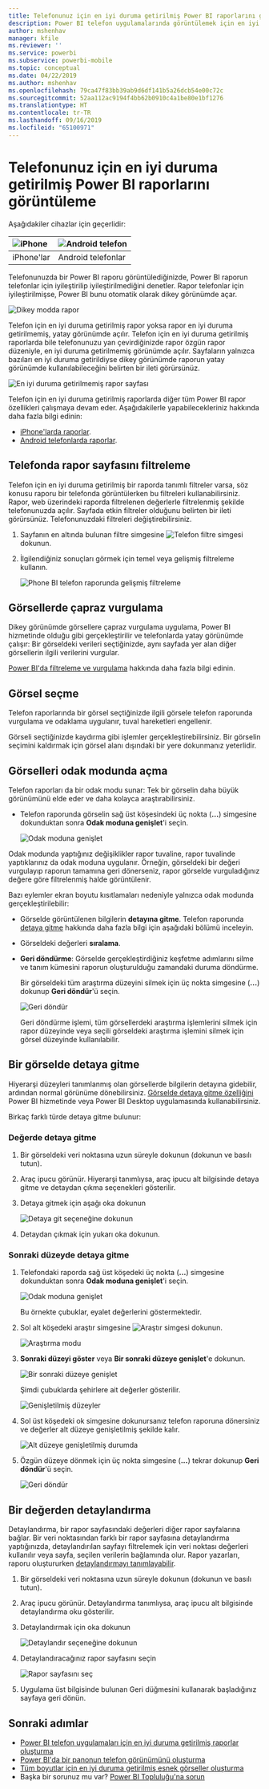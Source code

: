 ```yaml
---
title: Telefonunuz için en iyi duruma getirilmiş Power BI raporlarını görüntüleme
description: Power BI telefon uygulamalarında görüntülemek için en iyi duruma getirilmiş rapor sayfalarıyla etkileşim kurma hakkında bilgi edinin.
author: mshenhav
manager: kfile
ms.reviewer: ''
ms.service: powerbi
ms.subservice: powerbi-mobile
ms.topic: conceptual
ms.date: 04/22/2019
ms.author: mshenhav
ms.openlocfilehash: 79ca47f83bb39ab9d6df141b5a26dcb54e00c72c
ms.sourcegitcommit: 52aa112ac9194f4bb62b0910c4a1be80e1bf1276
ms.translationtype: HT
ms.contentlocale: tr-TR
ms.lasthandoff: 09/16/2019
ms.locfileid: "65100971"
---
```

# <a name="view-power-bi-reports-optimized-for-your-phone"></a>Telefonunuz için en iyi duruma getirilmiş Power BI raporlarını görüntüleme

Aşağıdakiler cihazlar için geçerlidir:

| ![iPhone](./media/mobile-apps-view-phone-report/ios-logo-40-px.png) | ![Android telefon](./media/mobile-apps-view-phone-report/android-logo-40-px.png) |
|:--- |:--- |
| iPhone'lar |Android telefonlar |

Telefonunuzda bir Power BI raporu görüntülediğinizde, Power BI raporun telefonlar için iyileştirilip iyileştirilmediğini denetler. Rapor telefonlar için iyileştirilmişse, Power BI bunu otomatik olarak dikey görünümde açar.

![Dikey modda rapor](./media/mobile-apps-view-phone-report/07-power-bi-phone-report-portrait.png)

Telefon için en iyi duruma getirilmiş rapor yoksa rapor en iyi duruma getirilmemiş, yatay görünümde açılır. Telefon için en iyi duruma getirilmiş raporlarda bile telefonunuzu yan çevirdiğinizde rapor özgün rapor düzeniyle, en iyi duruma getirilmemiş görünümde açılır. Sayfaların yalnızca bazıları en iyi duruma getirildiyse dikey görünümde raporun yatay görünümde kullanılabileceğini belirten bir ileti görürsünüz.

![En iyi duruma getirilmemiş rapor sayfası](./media/mobile-apps-view-phone-report/06-power-bi-phone-report-page-not-optimized.png)

Telefon için en iyi duruma getirilmiş raporlarda diğer tüm Power BI rapor özellikleri çalışmaya devam eder. Aşağıdakilerle yapabilecekleriniz hakkında daha fazla bilgi edinin:

* [iPhone'larda raporlar](mobile-reports-in-the-mobile-apps.md). 
* [Android telefonlarda raporlar](mobile-reports-in-the-mobile-apps.md).

## <a name="filter-the-report-page-on-a-phone"></a>Telefonda rapor sayfasını filtreleme
Telefon için en iyi duruma getirilmiş bir raporda tanımlı filtreler varsa, söz konusu raporu bir telefonda görüntülerken bu filtreleri kullanabilirsiniz. Rapor, web üzerindeki raporda filtrelenen değerlerle filtrelenmiş şekilde telefonunuzda açılır. Sayfada etkin filtreler olduğunu belirten bir ileti görürsünüz. Telefonunuzdaki filtreleri değiştirebilirsiniz.

1. Sayfanın en altında bulunan filtre simgesine ![Telefon filtre simgesi](./media/mobile-apps-view-phone-report/power-bi-phone-filter-icon.png) dokunun. 
2. İlgilendiğiniz sonuçları görmek için temel veya gelişmiş filtreleme kullanın.
   
    ![Phone BI telefon raporunda gelişmiş filtreleme](./media/mobile-apps-view-phone-report/power-bi-iphone-advanced-filter-toronto.gif)

## <a name="cross-highlight-visuals"></a>Görsellerde çapraz vurgulama
Dikey görünümde görsellere çapraz vurgulama uygulama, Power BI hizmetinde olduğu gibi gerçekleştirilir ve telefonlarda yatay görünümde çalışır: Bir görseldeki verileri seçtiğinizde, aynı sayfada yer alan diğer görsellerin ilgili verilerini vurgular.

[Power BI'da filtreleme ve vurgulama](../../power-bi-reports-filters-and-highlighting.md) hakkında daha fazla bilgi edinin.

## <a name="select-visuals"></a>Görsel seçme
Telefon raporlarında bir görsel seçtiğinizde ilgili görsele telefon raporunda vurgulama ve odaklama uygulanır, tuval hareketleri engellenir.

Görseli seçtiğinizde kaydırma gibi işlemler gerçekleştirebilirsiniz. Bir görselin seçimini kaldırmak için görsel alanı dışındaki bir yere dokunmanız yeterlidir.

## <a name="open-visuals-in-focus-mode"></a>Görselleri odak modunda açma
Telefon raporları da bir odak modu sunar: Tek bir görselin daha büyük görünümünü elde eder ve daha kolayca araştırabilirsiniz.

* Telefon raporunda görselin sağ üst köşesindeki üç nokta (**...**) simgesine dokunduktan sonra **Odak moduna genişlet**'i seçin.
  
    ![Odak moduna genişlet](././media/mobile-apps-view-phone-report/power-bi-phone-report-focus-mode.png)

Odak modunda yaptığınız değişiklikler rapor tuvaline, rapor tuvalinde yaptıklarınız da odak moduna uygulanır. Örneğin, görseldeki bir değeri vurgulayıp raporun tamamına geri dönerseniz, rapor görselde vurguladığınız değere göre filtrelenmiş halde görüntülenir.

Bazı eylemler ekran boyutu kısıtlamaları nedeniyle yalnızca odak modunda gerçekleştirilebilir:

* Görselde görüntülenen bilgilerin **detayına gitme**. Telefon raporunda [detaya gitme](mobile-apps-view-phone-report.md#drill-down-in-a-visual) hakkında daha fazla bilgi için aşağıdaki bölümü inceleyin.
* Görseldeki değerleri **sıralama**.
* **Geri döndürme**: Görselde gerçekleştirdiğiniz keşfetme adımlarını silme ve tanım kümesini raporun oluşturulduğu zamandaki duruma döndürme.
  
    Bir görseldeki tüm araştırma düzeyini silmek için üç nokta simgesine (**...**) dokunup **Geri döndür**'ü seçin.
  
    ![Geri döndür](././media/mobile-apps-view-phone-report/power-bi-phone-report-revert-levels.png)
  
    Geri döndürme işlemi, tüm görsellerdeki araştırma işlemlerini silmek için rapor düzeyinde veya seçili görseldeki araştırma işlemini silmek için görsel düzeyinde kullanılabilir.   

## <a name="drill-down-in-a-visual"></a>Bir görselde detaya gitme
Hiyerarşi düzeyleri tanımlanmış olan görsellerde bilgilerin detayına gidebilir, ardından normal görünüme dönebilirsiniz. [Görselde detaya gitme özelliğini](../end-user-drill.md) Power BI hizmetinde veya Power BI Desktop uygulamasında kullanabilirsiniz.

Birkaç farklı türde detaya gitme bulunur:

### <a name="drill-down-on-a-value"></a>Değerde detaya gitme
1. Bir görseldeki veri noktasına uzun süreyle dokunun (dokunun ve basılı tutun).
2. Araç ipucu görünür. Hiyerarşi tanımlıysa, araç ipucu alt bilgisinde detaya gitme ve detaydan çıkma seçenekleri gösterilir.
3. Detaya gitmek için aşağı oka dokunun

    ![Detaya git seçeneğine dokunun](././media/mobile-apps-view-phone-report/report-drill-down.png)
    
4. Detaydan çıkmak için yukarı oka dokunun.

### <a name="drill-to-next-level"></a>Sonraki düzeyde detaya gitme
1. Telefondaki raporda sağ üst köşedeki üç nokta (**...**) simgesine dokunduktan sonra **Odak moduna genişlet**'i seçin.
   
    ![Odak moduna genişlet](././media/mobile-apps-view-phone-report/power-bi-phone-report-focus-mode.png)
   
    Bu örnekte çubuklar, eyalet değerlerini göstermektedir.
2. Sol alt köşedeki araştır simgesine ![Araştır simgesi](./media/mobile-apps-view-phone-report/power-bi-phone-report-explore-icon.png) dokunun.
   
    ![Araştırma modu](./media/mobile-apps-view-phone-report/power-bi-phone-report-explore-mode.png)
3. **Sonraki düzeyi göster** veya **Bir sonraki düzeye genişlet**'e dokunun.
   
    ![Bir sonraki düzeye genişlet](./media/mobile-apps-view-phone-report/power-bi-phone-report-expand-levels.png)
   
    Şimdi çubuklarda şehirlere ait değerler gösterilir.
   
    ![Genişletilmiş düzeyler](./media/mobile-apps-view-phone-report/power-bi-phone-report-expanded-levels.png)
4. Sol üst köşedeki ok simgesine dokunursanız telefon raporuna dönersiniz ve değerler alt düzeye genişletilmiş şekilde kalır.
   
    ![Alt düzeye genişletilmiş durumda](./media/mobile-apps-view-phone-report/power-bi-back-to-phone-report-expanded-levels.png)
5. Özgün düzeye dönmek için üç nokta simgesine (**...**) tekrar dokunup **Geri döndür**'ü seçin.
   
    ![Geri döndür](././media/mobile-apps-view-phone-report/power-bi-phone-report-revert-levels.png)

## <a name="drill-through-from-a-value"></a>Bir değerden detaylandırma
Detaylandırma, bir rapor sayfasındaki değerleri diğer rapor sayfalarına bağlar. Bir veri noktasından farklı bir rapor sayfasına detaylandırma yaptığınızda, detaylandırılan sayfayı filtrelemek için veri noktası değerleri kullanılır veya sayfa, seçilen verilerin bağlamında olur.
Rapor yazarları, raporu oluştururken [detaylandırmayı tanımlayabilir](https://docs.microsoft.com/power-bi/desktop-drillthrough).

1. Bir görseldeki veri noktasına uzun süreyle dokunun (dokunun ve basılı tutun).
2. Araç ipucu görünür. Detaylandırma tanımlıysa, araç ipucu alt bilgisinde detaylandırma oku gösterilir.
3. Detaylandırmak için oka dokunun

    ![Detaylandır seçeneğine dokunun](././media/mobile-apps-view-phone-report/report-drill-through1.png)

4. Detaylandıracağınız rapor sayfasını seçin

    ![Rapor sayfasını seç](././media/mobile-apps-view-phone-report/report-drill-through2.png)

5. Uygulama üst bilgisinde bulunan Geri düğmesini kullanarak başladığınız sayfaya geri dönün.


## <a name="next-steps"></a>Sonraki adımlar
* [Power BI telefon uygulamaları için en iyi duruma getirilmiş raporlar oluşturma](../../desktop-create-phone-report.md)
* [Power BI'da bir panonun telefon görünümünü oluşturma](../../service-create-dashboard-mobile-phone-view.md)
* [Tüm boyutlar için en iyi duruma getirilmiş esnek görseller oluşturma](../../visuals/desktop-create-responsive-visuals.md)
* Başka bir sorunuz mu var? [Power BI Topluluğu'na sorun](http://community.powerbi.com/)

